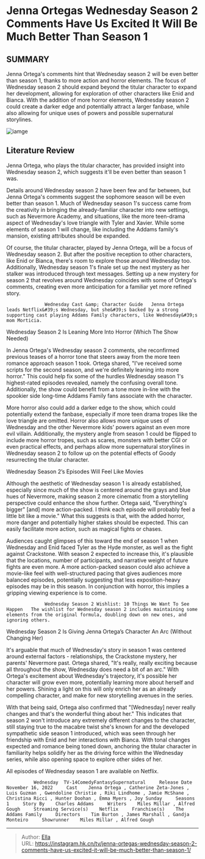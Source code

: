 # Jenna Ortegas Wednesday Season 2 Comments Have Us Excited It Will Be Much Better Than Season 1


## SUMMARY 



  Jenna Ortega&#39;s comments hint that Wednesday season 2 will be even better than season 1, thanks to more action and horror elements.   The focus of Wednesday season 2 should expand beyond the titular character to expand her development, allowing for exploration of other characters like Enid and Bianca.   With the addition of more horror elements, Wednesday season 2 could create a darker edge and potentially attract a larger fanbase, while also allowing for unique uses of powers and possible supernatural storylines.  

![iamge](https://static1.srcdn.com/wordpress/wp-content/uploads/2024/01/jenna-ortega-as-wednesday-addams-from-wednesday.jpg)

## Literature Review

Jenna Ortega, who plays the titular character, has provided insight into Wednesday season 2, which suggests it&#39;ll be even better than season 1 was.




Details around Wednesday season 2 have been few and far between, but Jenna Ortega&#39;s comments suggest the sophomore season will be even better than season 1. Much of Wednesday season 1&#39;s success came from the creativity in bringing the already-familiar character into new settings, such as Nevermore Academy, and situations, like the more teen-drama aspect of Wednesday&#39;s love triangle with Tyler and Xavier. While some elements of season 1 will change, like including the Addams family&#39;s mansion, existing attributes should be expanded.




Of course, the titular character, played by Jenna Ortega, will be a focus of Wednesday season 2. But after the positive reception to other characters, like Enid or Bianca, there&#39;s room to explore those around Wednesday too. Additionally, Wednesday season 1&#39;s finale set up the next mystery as her stalker was introduced through text messages. Setting up a new mystery for season 2 that revolves around Wednesday coincides with some of Ortega&#39;s comments, creating even more anticipation for a familiar yet more refined story.

                  Wednesday Cast &amp; Character Guide   Jenna Ortega leads Netflix&#39;s Wednesday, but she&#39;s backed by a strong supporting cast playing Addams Family characters, like Wednesday&#39;s mom Morticia.   


 Wednesday Season 2 Is Leaning More Into Horror (Which The Show Needed) 
          




In Jenna Ortega&#39;s Wednesday season 2 comments, she reconfirmed previous teases of a horror tone that steers away from the more teen romance approach season 1 took. Ortega shared, &#34;I&#39;ve received some scripts for the second season, and we&#39;re definitely leaning into more horror.&#34; This could help fix some of the hurdles Wednesday season 1&#39;s highest-rated episodes revealed, namely the confusing overall tone. Additionally, the show could benefit from a tone more in-line with the spookier side long-time Addams Family fans associate with the character.

More horror also could add a darker edge to the show, which could potentially extend the fanbase, especially if more teen drama tropes like the love triangle are omitted. Horror also allows more unique uses of Wednesday and the other Nevermore kids&#39; powers against an even more evil villain. Additionally, the mystery angle from season 1 could be flipped to include more horror tropes, such as scares, monsters with better CGI or even practical effects, and perhaps allow more supernatural storylines in Wednesday season 2 to follow up on the potential effects of Goody resurrecting the titular character.






 Wednesday Season 2’s Episodes Will Feel Like Movies 
         

Although the aesthetic of Wednesday season 1 is already established, especially since much of the show is centered around the grays and blue hues of Nevermore, making season 2 more cinematic from a storytelling perspective could enhance the show further. Ortega said, &#34;Everything&#39;s bigger&#34; [and] more action-packed. I think each episode will probably feel a little bit like a movie.&#34; What this suggests is that, with the added horror, more danger and potentially higher stakes should be expected. This can easily facilitate more action, such as magical fights or chases.

Audiences caught glimpses of this toward the end of season 1 when Wednesday and Enid faced Tyler as the Hyde monster, as well as the fight against Crackstone. With season 2 expected to increase this, it&#39;s plausible that the locations, number of participants, and narrative weight of future fights are even more. A more action-packed season could also achieve a movie-like feel with well-structured pacing that gives audiences more balanced episodes, potentially suggesting that less exposition-heavy episodes may be in this season. In conjunction with horror, this implies a gripping viewing experience is to come.




                  Wednesday Season 2 Wishlist: 10 Things We Want To See Happen   The wishlist for Wednesday season 2 includes maintaining some elements from the original formula, doubling down on new ones, and ignoring others.   



 Wednesday Season 2 Is Giving Jenna Ortega’s Character An Arc (Without Changing Her) 
          

It&#39;s arguable that much of Wednesday&#39;s story in season 1 was centered around external factors - relationships, the Crackstone mystery, her parents&#39; Nevermore past. Ortega shared, &#34;It&#39;s really, really exciting because all throughout the show, Wednesday does need a bit of an arc.&#34; With Ortega&#39;s excitement about Wednesday&#39;s trajectory, it&#39;s possible her character will grow even more, potentially learning more about herself and her powers. Shining a light on this will only enrich her as an already compelling character, and make for new storytelling avenues in the series.




With that being said, Ortega also confirmed that &#34;[Wednesday] never really changes and that&#39;s the wonderful thing about her.&#34; This indicates that season 2 won&#39;t introduce any extremely different changes to the character, still staying true to the macabre twist she&#39;s known for and the developed sympathetic side season 1 introduced, which was seen through her friendship with Enid and her interactions with Bianca. With tonal changes expected and romance being toned down, anchoring the titular character in familiarity helps solidify her as the driving force within the Wednesday series, while also opening space to explore other sides of her.



All episodes of Wednesday season 1 are available on Netflix.




              Wednesday  TV-14ComedyFantasySupernatural     Release Date    November 16, 2022     Cast    Jenna Ortega , Catherine Zeta-Jones , Luis Guzman , Gwendoline Christie , Riki Lindhome , Jamie McShane , Christina Ricci , Hunter Doohan , Emma Myers , Joy Sunday     Seasons    1     Story By    Charles Addams     Writers    Miles Millar , Alfred Gough     Streaming Service(s)    Netflix     Franchise(s)    The Addams Family     Directors    Tim Burton , James Marshall , Gandja Monteiro     Showrunner    Miles Millar , Alfred Gough      





---

> Author: [Ella](https://instagram.hk.cn/)  
> URL: https://instagram.hk.cn/tv/jenna-ortegas-wednesday-season-2-comments-have-us-excited-it-will-be-much-better-than-season-1/  


